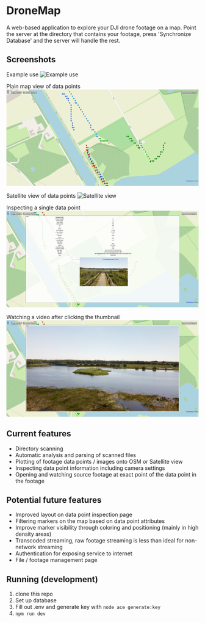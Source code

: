 # DroneMap
A web-based application to explore your DJI drone footage on a map. Point the server at the directory that contains your footage, press 'Synchronize Database' and the server will handle the rest.

## Screenshots

Example use
![Example use](readme_assets/example.gif)

Plain map view of data points
![Plain map view](readme_assets/map.png)

Satellite view of data points
![Satellite view](readme_assets/sat.png)

Inspecting a single data point
![Inspecting a datapoint](readme_assets/point.png)

Watching a video after clicking the thumbnail
![Watching a video](readme_assets/video.png)

## Current features

- Directory scanning
- Automatic analysis and parsing of scanned files
- Plotting of footage data points / images onto OSM or Satellite view
- Inspecting data point information including camera settings
- Opening and watching source footage at exact point of the data point in the footage

## Potential future features

- Improved layout on data point inspection page
- Filtering markers on the map based on data point attributes
- Improve marker visibility through coloring and positioning (mainly in high density areas)
- Transcoded streaming, raw footage streaming is less than ideal for non-network streaming
- Authentication for exposing service to internet
- File / footage management page

## Running (development)

1. clone this repo
2. Set up database
3. Fill out .env and generate key with `node ace generate:key`
4. `npm run dev`
